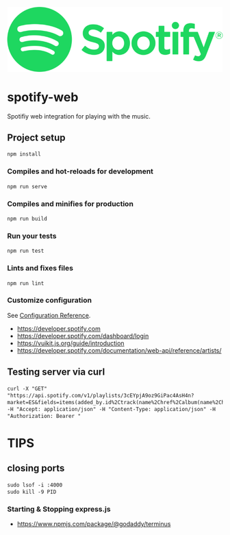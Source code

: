 ![Spotify](./_media/spotify-logo.png)

# spotify-web

Spotifiy web integration for playing with the music.

## Project setup
```
npm install
```

### Compiles and hot-reloads for development
```
npm run serve
```

### Compiles and minifies for production
```
npm run build
```

### Run your tests
```
npm run test
```

### Lints and fixes files
```
npm run lint
```

### Customize configuration
See [Configuration Reference](https://cli.vuejs.org/config/).

- https://developer.spotify.com
- https://developer.spotify.com/dashboard/login
- https://vuikit.js.org/guide/introduction
- https://developer.spotify.com/documentation/web-api/reference/artists/

## Testing server via curl

```
curl -X "GET" "https://api.spotify.com/v1/playlists/3cEYpjA9oz9GiPac4AsH4n?market=ES&fields=items(added_by.id%2Ctrack(name%2Chref%2Calbum(name%2Chref)))" -H "Accept: application/json" -H "Content-Type: application/json" -H "Authorization: Bearer "
```

# TIPS

## closing ports
```
sudo lsof -i :4000
sudo kill -9 PID
```

### Starting & Stopping express.js

- https://www.npmjs.com/package/@godaddy/terminus
